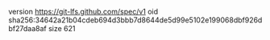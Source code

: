 version https://git-lfs.github.com/spec/v1
oid sha256:34642a21b04cdeb694d3bbb7d8644de5d99e5102e199068dbf926dbf27daa8af
size 621
